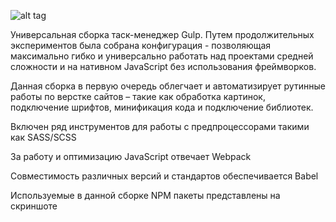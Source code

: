 ![alt tag](https://raw.githubusercontent.com/WebFilin/assembly-gulp-webpack-minification/main/Gulp.jpg)

Универсальная сборка таск-менеджер Gulp. 
Путем продолжительных экспериментов была собрана конфигурация - позволяющая максимально гибко и универсально работать над проектами средней сложности и на нативном JavaScript без использования фреймворков. 

Данная сборка в первую очередь облегчает и автоматизирует рутинные работы по верстке сайтов – такие как обработка картинок, подключение шрифтов, минификация кода и подключение библиотек. 

Включен ряд инструментов для работы с предпроцессорами такими как SASS/SCSS

За работу и оптимизацию JavaScript отвечает Webpack 

Совместимость различных версий и стандартов обеспечивается Babel 

Используемые в данной сборке NPM пакеты представлены на скриншоте  
